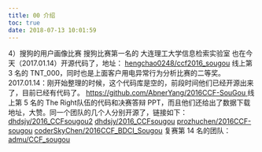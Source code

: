 ```yaml
---
title: 00 介绍
toc: true
date: 2018-07-13 10:01:59
---
```



4）搜狗的用户画像比赛
搜狗比赛第一名的 大连理工大学信息检索实验室 也在今天（2017.01.14）开源代码了，地址：
[hengchao0248/ccf2016_sougou](http://link.zhihu.com/?target=https%3A//github.com/hengchao0248/ccf2016_sougou)
线上第 3 名的 TNT_000，同时也是上面客户用电异常行为分析比赛的二等奖。2017.01.14：刚开始整理的时候，这个代码库是空的，前段时间他们已经开源出来了，目前已经有代码了。
[https://github.com/AbnerYang/2016CCF-SouGou ](http://link.zhihu.com/?target=https%3A//github.com/AbnerYang/2016CCF-SouGou)
线上第 5 名的 The Right队伍的代码和决赛答辩 PPT，而且他们还给出了数据下载地址，大赞。同一个团队的几个人分别开源了，链接如下：
[dhdsjy/2016_CCFsougou2](http://link.zhihu.com/?target=https%3A//github.com/dhdsjy/2016_CCFsougou2)
[dhdsjy/2016_CCFsougou](http://link.zhihu.com/?target=https%3A//github.com/dhdsjy/2016_CCFsougou)
[prozhuchen/2016CCF-sougou](http://link.zhihu.com/?target=https%3A//github.com/prozhuchen/2016CCF-sougou)
[coderSkyChen/2016CCF_BDCI_Sougou](http://link.zhihu.com/?target=https%3A//github.com/coderSkyChen/2016CCF_BDCI_Sougou)
复赛第 14 名的团队：
[admu/CCF_sougou](http://link.zhihu.com/?target=https%3A//github.com/admu/CCF_sougou)
